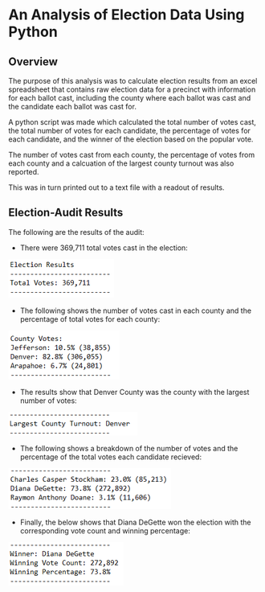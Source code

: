 # An Analysis of Election Data Using Python
## Overview

The purpose of this analysis was to calculate election results from an excel spreadsheet that contains raw election data for a precinct with information for each ballot cast, including the county where each ballot was cast and the candidate each ballot was cast for.

A python script was made which calculated the total number of votes cast, the total number of votes for each candidate, the percentage of votes for each candidate, and the winner of the election based on the popular vote.

The number of votes cast from each county, the percentage of votes from each county and a calcuation of the largest county turnout was also reported.

This was in turn printed out to a text file with a readout of results.

## Election-Audit Results

The following are the results of the audit:

- There were 369,711 total votes cast in the election:

![total_votes](Resources/total_votes.png)

- The following shows the number of votes cast in each county and the percentage of total votes for each county:

![county_votes](Resources/county_votes.png)

- The results show that Denver County was the county with the largest number of votes:

![county_largest_number](Resources/county_largest_number.png)

- The following shows a breakdown of the number of votes and the percentage of the total votes each candidate recieved:

![candidates_votes](Resources/candidates_votes.png)

- Finally, the below shows that Diana DeGette won the election with the corresponding vote count and winning percentage:

![candidate_winner](Resources/candidate_winner.png)
